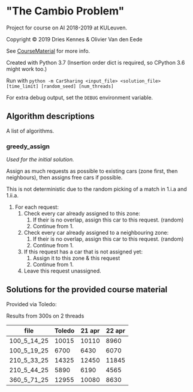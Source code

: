 # "The Cambio Problem"

Project for course on AI 2018-2019 at KULeuven.

Copyright © 2019 Dries Kennes & Olivier Van den Eede

See [CourseMaterial](./CourseMaterial) for more info.

Created with Python 3.7 (Insertion order dict is required, so CPython 3.6 might work too.)

Run with `python -m CarSharing <input_file> <solution_file> [time_limit] [random_seed] [num_threads]`

For extra debug output, set the `DEBUG` environment variable.

## Algorithm descriptions

A list of algorithms.

### greedy_assign

_Used for the initial solution._

Assign as much requests as possible to existing cars (zone first, then neighbours), 
then assigns free cars if possible.

This is not deterministic due to the random picking of a match in 1.i.a and 1.ii.a.

1. For each request:
    1. Check every car already assigned to this zone:
        1. If their is no overlap, assign this car to this request. (random)
        2. Continue from 1.
    2. Check every car already assigned to a neighbouring zone:
        1. If their is no overlap, assign this car to this request. (random)
        2. Continue from 1.
    3. If this request has a car that is not assigned yet:
        1. Assign it to this zone & this request
        2. Continue from 1.
    4. Leave this request unassigned.

## Solutions for the provided course material

Provided via Toledo:

Results from 300s on 2 threads

 file        | Toledo | 21 apr | 22 apr
-------------|--------|------- | ------
 100_5_14_25 |  10015 | 10110  |  8960
 100_5_19_25 |   6700 |  6430  |  6070
 210_5_33_25 |  14325 | 12450  | 11845
 210_5_44_25 |   5890 |  6190  |  4565
 360_5_71_25 |  12955 | 10080  |  8630

